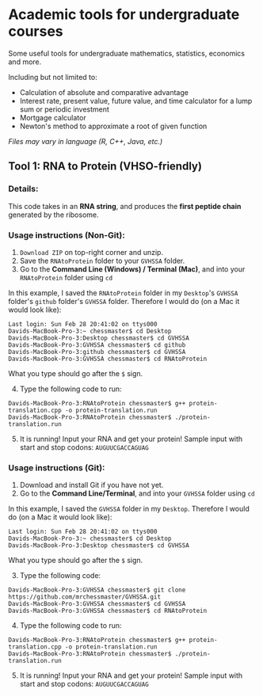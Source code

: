# Academic tools for undergraduate courses

Some useful tools for undergraduate mathematics, statistics, economics and more.

Including but not limited to:

* Calculation of absolute and comparative advantage
* Interest rate, present value, future value, and time calculator for a lump sum or periodic investment 
* Mortgage calculator
* Newton's method to approximate a root of given function

*Files may vary in language (R, C++, Java, etc.)*

## Tool 1: RNA to Protein (VHSO-friendly)

### Details:
This code takes in an **RNA string**, and produces the **first peptide chain** generated by the ribosome. 

### Usage instructions (Non-Git):
1. `Download ZIP` on top-right corner and unzip.
2. Save the `RNAtoProtein` folder to your `GVHSSA` folder.
3. Go to the **Command Line (Windows) / Terminal (Mac)**, and into your `RNAtoProtein` folder using `cd`

In this example, I saved the `RNAtoProtein` folder in my `Desktop`'s `GVHSSA` folder's `github` folder's `GVHSSA` folder.
Therefore I would do (on a Mac it would look like):
```
Last login: Sun Feb 28 20:41:02 on ttys000
Davids-MacBook-Pro-3:~ chessmaster$ cd Desktop
Davids-MacBook-Pro-3:Desktop chessmaster$ cd GVHSSA
Davids-MacBook-Pro-3:GVHSSA chessmaster$ cd github
Davids-MacBook-Pro-3:github chessmaster$ cd GVHSSA
Davids-MacBook-Pro-3:GVHSSA chessmaster$ cd RNAtoProtein
```
What you type should go after the `$` sign.

4. Type the following code to run:
```
Davids-MacBook-Pro-3:RNAtoProtein chessmaster$ g++ protein-translation.cpp -o protein-translation.run
Davids-MacBook-Pro-3:RNAtoProtein chessmaster$ ./protein-translation.run
```

5. It is running! Input your RNA and get your protein! Sample input with start and stop codons:
  `AUGUUCGACCAGUAG`



### Usage instructions (Git):
1. Download and install Git if you have not yet.
2. Go to the **Command Line/Terminal**, and into your `GVHSSA` folder using `cd`

In this example, I saved the `GVHSSA` folder in my `Desktop`.
Therefore I would do (on a Mac it would look like):
```
Last login: Sun Feb 28 20:41:02 on ttys000
Davids-MacBook-Pro-3:~ chessmaster$ cd Desktop
Davids-MacBook-Pro-3:Desktop chessmaster$ cd GVHSSA
```
What you type should go after the `$` sign.

3. Type the following code:
```
Davids-MacBook-Pro-3:GVHSSA chessmaster$ git clone https://github.com/mrchessmaster/GVHSSA.git
Davids-MacBook-Pro-3:GVHSSA chessmaster$ cd GVHSSA
Davids-MacBook-Pro-3:GVHSSA chessmaster$ cd RNAtoProtein
```

4. Type the following code to run:
```
Davids-MacBook-Pro-3:RNAtoProtein chessmaster$ g++ protein-translation.cpp -o protein-translation.run
Davids-MacBook-Pro-3:RNAtoProtein chessmaster$ ./protein-translation.run
```

5. It is running! Input your RNA and get your protein! Sample input with start and stop codons:
  `AUGUUCGACCAGUAG`

